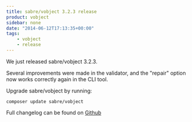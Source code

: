 ```yaml
---
title: sabre/vobject 3.2.3 release
product: vobject
sidebar: none
date: "2014-06-12T17:13:35+00:00"
tags:
    - vobject
    - release
---
```


We just released sabre/vobject 3.2.3.

Several improvements were made in the validator, and the "repair" option now
works correctly again in the CLI tool.

Upgrade sabre/vobject by running:

    composer update sabre/vobject

Full changelog can be found on [Github][1]

[1]: https://github.com/sabre-io/vobject/blob/master/ChangeLog.md
